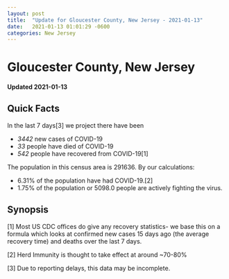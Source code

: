 ```yaml
---
layout: post
title:  "Update for Gloucester County, New Jersey - 2021-01-13"
date:   2021-01-13 01:01:29 -0600
categories: New Jersey
---
```


# Gloucester County, New Jersey
#### Updated 2021-01-13

## Quick Facts

In the last 7 days[3] we project there have been
- *3442* new cases of COVID-19
- *33* people have died of COVID-19
- *542* people have recovered from COVID-19[1]

The population in this census area is 291636. By our calculations:
- 6.31% of the population have had COVID-19.[2]
- 1.75% of the population or 5098.0 people are actively fighting the virus.

## Synopsis




[1] Most US CDC offices do give any recovery statistics- we base this on a formula which looks at confirmed new cases
15 days ago (the average recovery time) and deaths over the last 7 days.

[2] Herd Immunity is thought to take effect at around ~70-80%

[3] Due to reporting delays, this data may be incomplete.
 
    